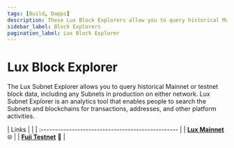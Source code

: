```yaml
---
tags: [Build, Dapps]
description: These Lux Block Explorers allow you to query historical Mainnet, testnet, and Subnet block data.
sidebar_label: Block Explorers
pagination_label: Lux Block Explorer
---
```


# Lux Block Explorer

The Lux Subnet Explorer allows you to query historical Mainnet or testnet block data, including
any Subnets in production on either network. Lux Subnet Explorer is an analytics tool that 
enables people to search the Subnets and blockchains for transactions, addresses, and other platform
activities. 

| Links      |   |
| :------------------------------------------------- |
| [**Lux Mainnet**](https://subnets.lux.network/) 🌐     |
| [**Fuji Testnet**](https://subnets-test.lux.network/) 🧪  | 
